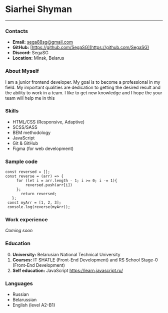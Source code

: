 # Siarhei Shyman #

***

### Contacts ###

* __Email:__ sega88sg@gmail.com
* __GitHub:__ [https://github.com/SegaSG](https://github.com/SegaSG)
* __Discord:__ SegaSG
* __Location:__ Minsk, Belarus
  
### About Myself ###

I am a junior frontend developer. My goal is to become a professional in my field. My important qualities are dedication to getting the desired result and the ability to work in a team.
I like to get new knowledge and I hope the your team will help me in this

### Skills ###

* HTML/CSS (Responsive, Adaptive)
* SCSS/SASS
* BEM methodology
* JavaScript
* Git & GitHub
* Figma (for web development)

### Sample code ###

```
const reversed = [];
const reverse = (arr) => {
     for (let i = arr.length - 1; i >= 0; i -= 1){
         reversed.push(arr[i])
     };
       return reversed;
   };
 const myArr = [1, 2, 3];
 console.log(reverse(myArr));

```
### Work experience ###

_Coming soon_

### Education ###

0. __University:__ Belarusian National Technical University
1. __Courses:__
    IT SHATLE (Front-End Development) and RS School Stage-0 (Front-End Development)
2. __Self education:__
    JavaScript <https://learn.javascript.ru/>

### Languages ###

* Russian
* Belarussian
* English (level A2-B1)